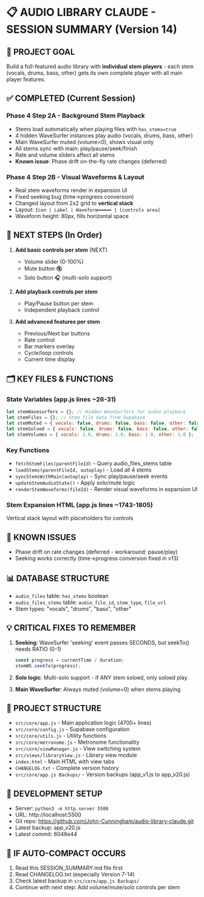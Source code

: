 # 📋 AUDIO LIBRARY CLAUDE - SESSION SUMMARY (Version 14)

## 🎯 PROJECT GOAL
Build a full-featured audio library with **individual stem players** - each stem (vocals, drums, bass, other) gets its own complete player with all main player features.

## ✅ COMPLETED (Current Session)

### Phase 4 Step 2A - Background Stem Playback
- Stems load automatically when playing files with `has_stems=true`
- 4 hidden WaveSurfer instances play audio (vocals, drums, bass, other)
- Main WaveSurfer muted (volume=0), shows visual only
- All stems sync with main: play/pause/seek/finish
- Rate and volume sliders affect all stems
- **Known issue**: Phase drift on-the-fly rate changes (deferred)

### Phase 4 Step 2B - Visual Waveforms & Layout
- Real stem waveforms render in expansion UI
- Fixed seeking bug (time→progress conversion)
- Changed layout from 2x2 grid to **vertical stack**
- Layout: `Icon | Label | Waveform━━━━━ | [controls area]`
- Waveform height: 80px, fills horizontal space

## 🚧 NEXT STEPS (In Order)

1. **Add basic controls per stem** (NEXT)
   - Volume slider (0-100%)
   - Mute button 🔇
   - Solo button 🎧 (multi-solo support)
   
2. **Add playback controls per stem**
   - Play/Pause button per stem
   - Independent playback control
   
3. **Add advanced features per stem**
   - Previous/Next bar buttons
   - Rate control
   - Bar markers overlay
   - Cycle/loop controls
   - Current time display

## 🗂️ KEY FILES & FUNCTIONS

### State Variables (app.js lines ~26-31)
```javascript
let stemWavesurfers = {}; // Hidden WaveSurfers for audio playback
let stemFiles = {}; // Stem file data from Supabase
let stemMuted = { vocals: false, drums: false, bass: false, other: false };
let stemSoloed = { vocals: false, drums: false, bass: false, other: false };
let stemVolumes = { vocals: 1.0, drums: 1.0, bass: 1.0, other: 1.0 };
```

### Key Functions
- `fetchStemFiles(parentFileId)` - Query audio_files_stems table
- `loadStems(parentFileId, autoplay)` - Load all 4 stems
- `syncStemsWithMain(autoplay)` - Sync play/pause/seek events
- `updateStemAudioState()` - Apply solo/mute logic
- `renderStemWaveforms(fileId)` - Render visual waveforms in expansion UI

### Stem Expansion HTML (app.js lines ~1743-1805)
Vertical stack layout with placeholders for controls

## 🐛 KNOWN ISSUES
- Phase drift on rate changes (deferred - workaround: pause/play)
- Seeking works correctly (time→progress conversion fixed in v13)

## 📊 DATABASE STRUCTURE
- `audio_files` table: `has_stems` boolean
- `audio_files_stems` table: `audio_file_id`, `stem_type`, `file_url`
- Stem types: "vocals", "drums", "bass", "other"

## 💡 CRITICAL FIXES TO REMEMBER
1. **Seeking**: WaveSurfer 'seeking' event passes SECONDS, but seekTo() needs RATIO (0-1)
   ```javascript
   const progress = currentTime / duration;
   stemWS.seekTo(progress);
   ```

2. **Solo logic**: Multi-solo support - if ANY stem soloed, only soloed play
3. **Main WaveSurfer**: Always muted (volume=0) when stems playing

## 📁 PROJECT STRUCTURE
- `src/core/app.js` - Main application logic (4700+ lines)
- `src/core/config.js` - Supabase configuration
- `src/core/utils.js` - Utility functions
- `src/core/metronome.js` - Metronome functionality
- `src/core/viewManager.js` - View switching system
- `src/views/libraryView.js` - Library view module
- `index.html` - Main HTML with view tabs
- `CHANGELOG.txt` - Complete version history
- `src/core/app.js Backups/` - Version backups (app_v1.js to app_v20.js)

## 🔧 DEVELOPMENT SETUP
- Server: `python3 -m http.server 5500`
- URL: http://localhost:5500
- Git repo: https://github.com/John-Cunningham/audio-library-claude.git
- Latest backup: app_v20.js
- Latest commit: 6048e44

## 📝 IF AUTO-COMPACT OCCURS
1. Read this SESSION_SUMMARY.md file first
2. Read CHANGELOG.txt (especially Version 7-14)
3. Check latest backup in `src/core/app.js Backups/`
4. Continue with next step: Add volume/mute/solo controls per stem
